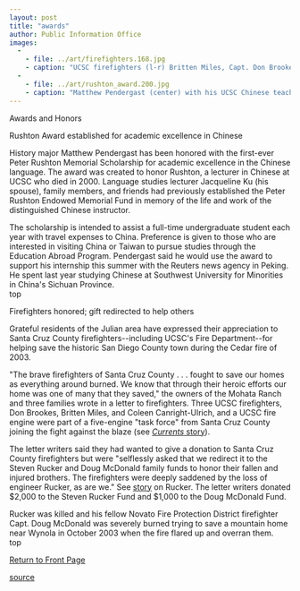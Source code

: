 ```yaml
---
layout: post
title: "awards"
author: Public Information Office
images:
  -
    - file: ../art/firefighters.168.jpg
    - caption: "UCSC firefighters (l-r) Britten Miles, Capt. Don Brookes, and Coleen Canright-Ulrich work on the Cedar Fire in San Diego County."
  -
    - file: ../art/rushton_award.200.jpg
    - caption: "Matthew Pendergast (center) with his UCSC Chinese teachers-- lecturers Jacqueline Ku (left) and David Keenan. Photo: Scott Rappaport"
---
```


Awards and Honors

Rushton Award established for academic excellence in Chinese   

History major Matthew Pendergast has been honored with the first-ever Peter Rushton Memorial Scholarship for academic excellence in the Chinese language. The award was created to honor Rushton, a lecturer in Chinese at UCSC who died in 2000. Language studies lecturer Jacqueline Ku (his spouse), family members, and friends had previously established the Peter Rushton Endowed Memorial Fund in memory of the life and work of the distinguished Chinese instructor.   

The scholarship is intended to assist a full-time undergraduate student each year with travel expenses to China. Preference is given to those who are interested in visiting China or Taiwan to pursue studies through the Education Abroad Program. Pendergast said he would use the award to support his internship this summer with the Reuters news agency in Peking. He spent last year studying Chinese at Southwest University for Minorities in China's Sichuan Province.  
top

Firefighters honored; gift redirected to help others  

Grateful residents of the Julian area have expressed their appreciation to Santa Cruz County firefighters--including UCSC's Fire Department--for helping save the historic San Diego County town during the Cedar fire of 2003.   

"The brave firefighters of Santa Cruz County . . . fought to save our homes as everything around burned. We know that through their heroic efforts our home was one of many that they saved," the owners of the Mohata Ranch and three families wrote in a letter to firefighters. Three UCSC firefighters, Don Brookes, Britten Miles, and Coleen Canright-Ulrich, and a UCSC fire engine were part of a five-engine "task force" from Santa Cruz County joining the fight against the blaze (see [_Currents_ story][1]).  

The letter writers said they had wanted to give a donation to Santa Cruz County firefighters but were "selflessly asked that we redirect it to the Steven Rucker and Doug McDonald family funds to honor their fallen and injured brothers. The firefighters were deeply saddened by the loss of engineer Rucker, as are we." See [story][2] on Rucker. The letter writers donated $2,000 to the Steven Rucker Fund and $1,000 to the Doug McDonald Fund.   

Rucker was killed and his fellow Novato Fire Protection District firefighter Capt. Doug McDonald was severely burned trying to save a mountain home near Wynola in October 2003 when the fire flared up and overran them.   
top

[Return to Front Page][3]

[1]: http://currents.ucsc.edu/03-04/11-10/firefighters.html
[2]: http://www.fallenbrothers.com/community/showthread.php?t=3788
[3]: http://currents.ucsc.edu/

[source](http://www1.ucsc.edu/currents/03-04/06-14/awards.html "Permalink to awards")
